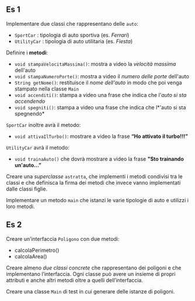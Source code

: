 ## Es 1
Implementare due classi che rappresentano delle `auto`:
- `SportCar` : tipologia di auto sportiva (es. *Ferrari*)
- `UtilityCar` : tipologia di auto utilitaria (es. *Fiesta*)

Definire i **metodi**:
- `void stampaVelocitaMassima()`: mostra a video la *velocità massima* dell'auto
- `void stampaNumeroPorte()`: mostra a video il *numero delle porte* dell'auto
- `String getNome()`: restituisce il *nome dell'auto* in modo che poi venga stampato nella classe `Main`
- `void accenditi()`: stampa a video una frase che indica che l'*auto si sta accendendo*
- `void spegniti()`: stampa a video una frase che indica che l*'auto si sta spegnendo*

`SportCar` inoltre avrà il metodo: 
- `void attivaIlTurbo()`: mostrare a video la frase **“Ho attivato il turbo!!!”**

`UtilityCar` avrà il metodo: 
- `void trainaAuto()` che dovrà mostrare a video la frase **"Sto trainando un'auto...”**

Creare una *superclasse* `astratta`, che implementi i metodi condivisi tra le classi e che definisca la firma dei metodi che invece vanno implementati dalle classi figlie.

Implementare un metodo `main` che istanzi le varie tipologie di auto e utilizzi i loro metodi.

## Es 2
Creare un’interfaccia `Poligono` con due metodi: 
- calcolaPerimetro()
- calcolaArea()

Creare almeno *due classi concrete* che rappresentano dei poligoni e che implementano l’interfaccia. 
Ogni classe può avere un insieme di propri attributi e anche altri metodi oltre a quelli dell’interfaccia.

Creare una classe `Main` di test in cui generare delle istanze di poligoni.